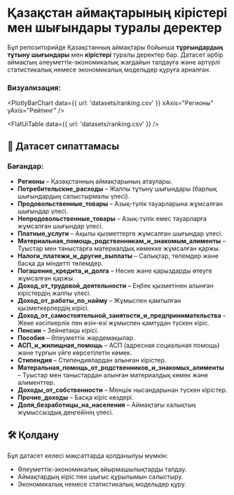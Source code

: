 # Қазақстан аймақтарының кірістері мен шығындары туралы деректер

Бұл репозиторийде Қазақстанның аймақтары бойынша **тұрғындардың тұтыну шығындары** мен **кірістері** туралы деректер бар. Датасет әрбір аймақтың әлеуметтік-экономикалық жағдайын талдауға және әртүрлі статистикалық немесе экономикалық модельдер құруға арналған.

### Визуализация:

<PlotlyBarChart data={{ url: 'datasets/ranking.csv' }} xAxis="Регионы" yAxis="Рейтинг" />

<FlatUiTable data={{ url: 'datasets/ranking.csv' }} />

## 📄 Датасет сипаттамасы

### Бағандар:
- **Регионы** – Қазақстанның аймақтарының атаулары.
- **Потребительские_расходы** – Жалпы тұтыну шығындары (барлық шығындардың салыстырмалы үлесі).
- **Продовольственные_товары** – Азық-түлік тауарларына жұмсалған шығындар үлесі.
- **Непродовольственные_товары** – Азық-түлік емес тауарларға жұмсалған шығындар үлесі.
- **Платные_услуги** – Ақылы қызметтерге жұмсалған шығындар үлесі.
- **Материальная_помощь_родственникам_и_знакомым_алименты** – Туыстар мен таныстарға материалдық көмекке жұмсалған қаржы.
- **Налоги_платежи_и_другие_выплаты** – Салықтар, төлемдер және басқа да міндетті төлемдер.
- **Погашение_кредита_и_долга** – Несие және қарыздарды өтеуге жұмсалған қаржы.
- **Доход_от_трудовой_деятельности** – Еңбек қызметінен алынған кірістердің жалпы үлесі.
- **Доход_от_работы_по_найму** – Жұмыспен қамтылған қызметкерлердің кірісі.
- **Доход_от_самостоятельной_занятости_и_предпринимательства** – Жеке кәсіпкерлік пен өзін-өзі жұмыспен қамтудан түскен кіріс.
- **Пенсии** – Зейнетақы кірісі.
- **Пособия** – Әлеуметтік жәрдемақылар.
- **АСП_и_жилищная_помощь** – АСП (адресная социальная помощь) және тұрғын үйге көрсетілетін көмек.
- **Стипендия** – Стипендиялардан алынған кірістер.
- **Матеральная_помощь_от_родственников_и_знакомых_алименты** – Туыстар мен таныстардан алынған материалдық көмек және алименттер.
- **Доходы_от_собственности** – Меншік нысандарынан түскен кірістер.
- **Прочие_доходы** – Басқа кіріс көздері.
- **Доля_безработицы_на_населения** – Аймақтағы халықтың жұмыссыздық деңгейінің үлесі.

## 🛠 Қолдану

Бұл датасет келесі мақсаттарда қолданылуы мүмкін:
- Әлеуметтік-экономикалық айырмашылықтарды талдау.
- Аймақтардың кіріс пен шығыс құрылымын салыстыру.
- Экономикалық немесе статистикалық модельдер құру.



